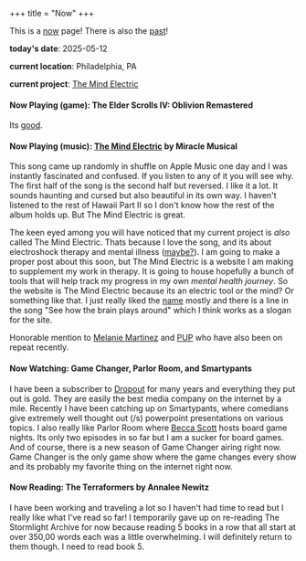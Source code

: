 +++
title = "Now"
+++

This is a [now](https://nownownow.com/about) page! There is also the [past](@/past/_index.md)!

**today's date**: 2025-05-12

**current location**: Philadelphia, PA

**current project**: [The Mind Electric](https://git.mxhzl.com/mxhzl/mind-electric)

#### Now Playing (game): The Elder Scrolls IV: Oblivion Remastered

Its [good](@/posts/oblivion.md).

#### Now Playing (music): [The Mind Electric](https://music.apple.com/us/album/the-mind-electric/938227937?i=938233090) by Miracle Musical

This song came up randomly in shuffle on Apple Music one day and I was instantly fascinated and confused. If you listen to any of it you will see why. The first half of the song is the second half but reversed. I like it a lot. It sounds haunting and cursed but also beautiful in its own way. I haven't listened to the rest of Hawaii Part II so I don't know how the rest of the album holds up. But The Mind Electric is great.

The keen eyed among you will have noticed that my current project is _also_ called The Mind Electric. Thats because I love the song, and its about electroshock therapy and mental illness ([maybe?](https://www.reddit.com/r/miraclemusical/comments/1iyf4k8/title/)). I am going to make a proper post about this soon, but The Mind Electric is a website I am making to supplement my work in therapy. It is going to house hopefully a bunch of tools that will help track my progress in my own _mental health journey_. So the website is The Mind Electric because its an electric tool or the mind? Or something like that. I just really liked the [name](https://en.wikipedia.org/wiki/I_Sing_the_Body_Electric) mostly and there is a line in the song "See how the brain plays around" which I think works as a slogan for the site.

Honorable mention to [Melanie Martinez](https://music.apple.com/us/album/void/1680490456?i=1680490658) and [PUP](https://music.apple.com/us/album/paranoid/1784974039?i=1784974040) who have also been on repeat recently.

#### Now Watching: Game Changer, Parlor Room, and Smartypants

I have been a subscriber to [Dropout](https://www.dropout.tv/browse) for many years and everything they put out is gold. They are easily the best media company on the internet by a mile. Recently I have been catching up on Smartypants, where comedians give extremely well thought out (/s) powerpoint presentations on various topics. I also really like Parlor Room where [Becca Scott](https://www.instagram.com/thebeccascott/) hosts board game nights. Its only two episodes in so far but I am a sucker for board games. And of course, there is a new season of Game Changer airing right now. Game Changer is the only game show where the game changes every show and its probably my favorite thing on the internet right now.

#### Now Reading: The Terraformers by Annalee Newitz

I have been working and traveling a lot so I haven't had time to read but I really like what I've read so far! I temporarily gave up on re-reading The Stormlight Archive for now because reading 5 books in a row that all start at over 350,00 words each was a little overwhelming. I will definitely return to them though. I need to read book 5.
